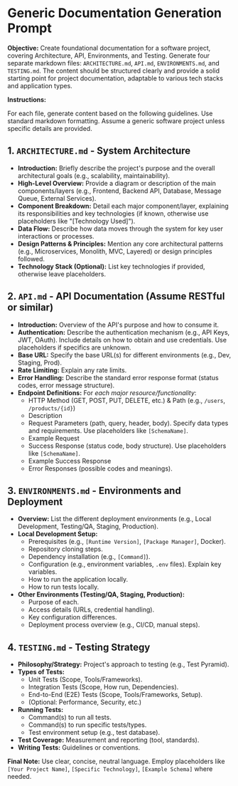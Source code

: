 # Generic Documentation Generation Prompt

**Objective:** Create foundational documentation for a software project, covering Architecture, API, Environments, and Testing. Generate four separate markdown files: `ARCHITECTURE.md`, `API.md`, `ENVIRONMENTS.md`, and `TESTING.md`. The content should be structured clearly and provide a solid starting point for project documentation, adaptable to various tech stacks and application types.

**Instructions:**

For each file, generate content based on the following guidelines. Use standard markdown formatting. Assume a generic software project unless specific details are provided.

## 1. `ARCHITECTURE.md` - System Architecture

*   **Introduction:** Briefly describe the project's purpose and the overall architectural goals (e.g., scalability, maintainability).
*   **High-Level Overview:** Provide a diagram or description of the main components/layers (e.g., Frontend, Backend API, Database, Message Queue, External Services).
*   **Component Breakdown:** Detail each major component/layer, explaining its responsibilities and key technologies (if known, otherwise use placeholders like "[Technology Used]").
*   **Data Flow:** Describe how data moves through the system for key user interactions or processes.
*   **Design Patterns & Principles:** Mention any core architectural patterns (e.g., Microservices, Monolith, MVC, Layered) or design principles followed.
*   **Technology Stack (Optional):** List key technologies if provided, otherwise leave placeholders.

## 2. `API.md` - API Documentation (Assume RESTful or similar)

*   **Introduction:** Overview of the API's purpose and how to consume it.
*   **Authentication:** Describe the authentication mechanism (e.g., API Keys, JWT, OAuth). Include details on how to obtain and use credentials. Use placeholders if specifics are unknown.
*   **Base URL:** Specify the base URL(s) for different environments (e.g., Dev, Staging, Prod).
*   **Rate Limiting:** Explain any rate limits.
*   **Error Handling:** Describe the standard error response format (status codes, error message structure).
*   **Endpoint Definitions:** For *each major resource/functionality*:
    *   HTTP Method (GET, POST, PUT, DELETE, etc.) & Path (e.g., `/users`, `/products/{id}`)
    *   Description
    *   Request Parameters (path, query, header, body). Specify data types and requirements. Use placeholders like `[SchemaName]`.
    *   Example Request
    *   Success Response (status code, body structure). Use placeholders like `[SchemaName]`.
    *   Example Success Response
    *   Error Responses (possible codes and meanings).

## 3. `ENVIRONMENTS.md` - Environments and Deployment

*   **Overview:** List the different deployment environments (e.g., Local Development, Testing/QA, Staging, Production).
*   **Local Development Setup:**
    *   Prerequisites (e.g., `[Runtime Version]`, `[Package Manager]`, Docker).
    *   Repository cloning steps.
    *   Dependency installation (e.g., `[Command]`).
    *   Configuration (e.g., environment variables, `.env` files). Explain key variables.
    *   How to run the application locally.
    *   How to run tests locally.
*   **Other Environments (Testing/QA, Staging, Production):**
    *   Purpose of each.
    *   Access details (URLs, credential handling).
    *   Key configuration differences.
    *   Deployment process overview (e.g., CI/CD, manual steps).

## 4. `TESTING.md` - Testing Strategy

*   **Philosophy/Strategy:** Project's approach to testing (e.g., Test Pyramid).
*   **Types of Tests:**
    *   Unit Tests (Scope, Tools/Frameworks).
    *   Integration Tests (Scope, How run, Dependencies).
    *   End-to-End (E2E) Tests (Scope, Tools/Frameworks, Setup).
    *   (Optional: Performance, Security, etc.)
*   **Running Tests:**
    *   Command(s) to run all tests.
    *   Command(s) to run specific tests/types.
    *   Test environment setup (e.g., test database).
*   **Test Coverage:** Measurement and reporting (tool, standards).
*   **Writing Tests:** Guidelines or conventions.

**Final Note:** Use clear, concise, neutral language. Employ placeholders like `[Your Project Name]`, `[Specific Technology]`, `[Example Schema]` where needed.